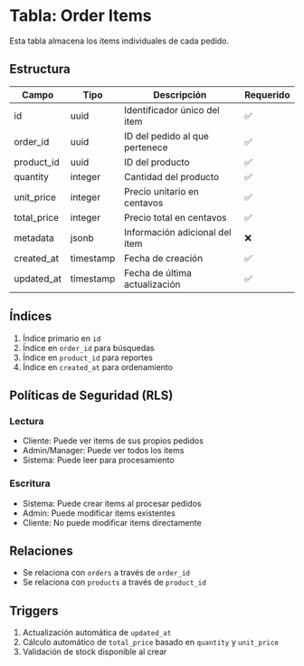 # Tabla: Order Items

Esta tabla almacena los items individuales de cada pedido.

## Estructura

| Campo | Tipo | Descripción | Requerido |
|-------|------|-------------|-----------|
| id | uuid | Identificador único del item | ✅ |
| order_id | uuid | ID del pedido al que pertenece | ✅ |
| product_id | uuid | ID del producto | ✅ |
| quantity | integer | Cantidad del producto | ✅ |
| unit_price | integer | Precio unitario en centavos | ✅ |
| total_price | integer | Precio total en centavos | ✅ |
| metadata | jsonb | Información adicional del item | ❌ |
| created_at | timestamp | Fecha de creación | ✅ |
| updated_at | timestamp | Fecha de última actualización | ✅ |

## Índices

1. Índice primario en `id`
2. Índice en `order_id` para búsquedas
3. Índice en `product_id` para reportes
4. Índice en `created_at` para ordenamiento

## Políticas de Seguridad (RLS)

### Lectura
- Cliente: Puede ver items de sus propios pedidos
- Admin/Manager: Puede ver todos los items
- Sistema: Puede leer para procesamiento

### Escritura
- Sistema: Puede crear items al procesar pedidos
- Admin: Puede modificar items existentes
- Cliente: No puede modificar items directamente

## Relaciones

- Se relaciona con `orders` a través de `order_id`
- Se relaciona con `products` a través de `product_id`

## Triggers

1. Actualización automática de `updated_at`
2. Cálculo automático de `total_price` basado en `quantity` y `unit_price`
3. Validación de stock disponible al crear